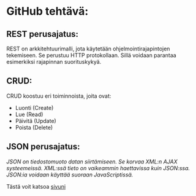 # GitHub tehtävä:

## REST perusajatus:
REST on arkkitehtuurimalli, jota käytetään ohjelmointirajapintojen tekemiseen.
Se perustuu HTTP protokollaan. Sillä voidaan parantaa esimerkiksi rajapinnan suorituskykyä.

## CRUD:
CRUD koostuu eri toiminnoista, joita ovat:
*  Luonti (Create)
*  Lue (Read)
*  Päivitä (Update)
*  Poista (Delete)

## JSON perusajatus:

*JSON on tiedostomuoto datan siirtämiseen. Se korvaa XML:n AJAX systeemeissä.
XML:ssä tieto on vaikeammin haettavissa kuin JSON:ssa. JSON:ia voidaan käyttää suoraan JavaScriptissä.*

Tästä voit katsoa [sivuni](https://github.com/SallaK-97)

